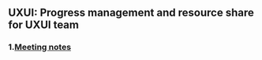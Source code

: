 ## UXUI: Progress management and resource share for UXUI team  
### 1.[Meeting notes](https://github.com/Furiends/UXUI/blob/main/meeting%20note.md)
